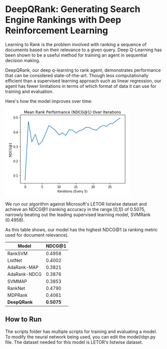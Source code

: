 # DeepQRank: Generating Search Engine Rankings with Deep Reinforcement Learning

Learning to Rank is the problem involved with ranking a sequence of documents based on their relevance to a given query. Deep Q-Learning has been shown to be a useful method for training an agent in sequential decision making.

DeepQRank, our deep q-learning to rank agent, demonstrates performance that can be considered state-of-the-art. Though less computationally efficient than a supervised learning approach such as linear regression, our agent has fewer limitations in terms of which format of data it can use for training and evaluation.

Here's how the model improves over time:

![line plot of NDCG@1 over iterations](paper/mdcg.png)

We run our algorithm against Microsoft's LETOR listwise dataset and achieve an NDCG@1 (ranking accuracy in the range [0,1]) of 0.5075, narrowly beating out the leading supervised learning model, SVMRank (0.4958).

As this table shows, our model has the highest NDCG@1 (a ranking metric used for document relevance).

| Model         | NDCG@1  |
|---------------|---------|
| RankSVM       | 0\.4958 |
| ListNet       | 0\.4002 |
| AdaRank\-MAP  | 0\.3821 |
| AdaRank\-NDCG | 0\.3876 |
| SVMMAP        | 0\.3853 |
| RankNet       | 0\.4790 |
| MDPRank       | 0\.4061 |
| **DeepQRank**     | **0\.5075** |

## How to Run
The scripts folder has multiple scripts for training and evaluating a model. To modify the neural network being used, you can edit the model/dqn.py file. The dataset needed for this model is LETOR's listwise dataset.
